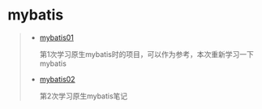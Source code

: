 # mybatis

> + [mybatis01](mybatis01)
>
>   第1次学习原生mybatis时的项目，可以作为参考，本次重新学习一下mybatis
>
> + [mybatis02](mybatis02) 
>
>   第2次学习原生mybatis笔记

